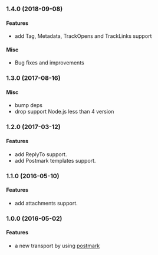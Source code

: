 
<a name="1.4.0"></a>
### 1.4.0 (2018-09-08)

#### Features

* add Tag, Metadata, TrackOpens and TrackLinks support

#### Misc

* Bug fixes and improvements


<a name="1.3.0"></a>
### 1.3.0 (2017-08-16)

#### Misc

* bump deps
* drop support Node.js less than 4 version



<a name="1.2.0"></a>
### 1.2.0 (2017-03-12)

#### Features

* add ReplyTo support.
* add Postmark templates support.


<a name="1.1.0"></a>
### 1.1.0 (2016-05-10)

#### Features

* add attachments support.


<a name="1.0.0"></a>
### 1.0.0 (2016-05-02)

#### Features

* a new transport by using [postmark](https://github.com/wildbit/postmark.js)
